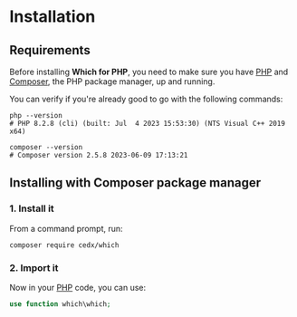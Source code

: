 # Installation

## Requirements
Before installing **Which for PHP**, you need to make sure you have [PHP](https://www.php.net)
and [Composer](https://getcomposer.org), the PHP package manager, up and running.
	
You can verify if you're already good to go with the following commands:

```shell
php --version
# PHP 8.2.8 (cli) (built: Jul  4 2023 15:53:30) (NTS Visual C++ 2019 x64)

composer --version
# Composer version 2.5.8 2023-06-09 17:13:21
```

## Installing with Composer package manager

### 1. Install it
From a command prompt, run:

```shell
composer require cedx/which
```

### 2. Import it
Now in your [PHP](https://www.php.net) code, you can use:

```php
use function which\which;
```
